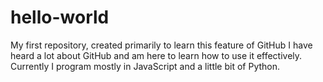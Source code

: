 # hello-world
My first repository, created primarily to learn this feature of GitHub
I have heard a lot about GitHub and am here to learn how to use it effectively. Currently I program mostly in JavaScript and a little bit of Python.
